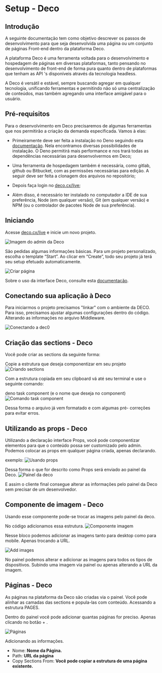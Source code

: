 # Setup - Deco

## Introdução

A seguinte documentação tem como objetivo descrever os passos de desenvolvimento para que seja desenvolvida uma página ou um conjunto de páginas Front-end dentro da plataforma Deco.

A plataforma Deco é uma ferramenta voltada para o desenvolvimento e hospedagem de páginas em diversas plataformas, tanto pensando no desenvolvimento de front-end de forma pura quanto dentro de plataformas que tenham as API 's disponíveis através da tecnologia headless.

A Deco é versátil e estável, sempre buscando agregar em qualquer tecnologia, unificando ferramentas e permitindo não só uma centralização de conteúdos, mas também agregando uma interface amigável para o usuário.


## Pré-requisitos

Para o desenvolvimento em Deco precisaremos de algumas ferramentas que nos permitirão a criação da demanda especificada. Vamos à elas:

- Primeiramente deve ser feita a instalação no Deno seguindo esta [documentação](https://github.com/deco-cx/blog/blob/main/index.md). Nela encontramos diversas possibilidades de instalação. O Deno permitirá mais performance e nos trará todas as dependências necessárias para desenvolvermos em Deco;

- Uma ferramenta de hospedagem também é necessária, como gitlab, github ou Bitbucket, com as permissões necessárias para edição. A seguir deve ser feita a clonagem dos arquivos no repositório;

- Depois faça login no [deco.cx/live](https://deco.cx/login?returnUrl=%2Flive);

- Além disso, é necessário ter instalado no computador a IDE de sua preferência, Node (em qualquer versão), Git (em qualquer versão) e NPM (ou o controlador de pacotes Node de sua preferência).

## Iniciando

Acesse [deco.cx/live](https://deco.cx/login?returnUrl=%2Flive) e inicie um novo projeto.

![Imagem do admin da Deco](./images/start-page-image.png)

São pedidas algumas informações básicas. Para um projeto personalizado, escolha o template “Start”. Ao clicar em “Create”, todo seu projeto já terá seu setup efetuado automaticamente.

![Criar página](./images/creating-page.png)

Sobre o uso da interface Deco, consulte esta [documentação](https://deco.fibery.io/@public/Documenta%C3%A7%C3%A3o_deco/Guias-174).

## Conectando sua aplicação à Deco

Para iniciarmos o projeto precisamos "linkar" com o ambiente da DECO. Para isso, precisamos ajustar algumas configurações dentro do código. Alterando as informações no arquivo Middleware.

![Conectando a dec0](./images/connecting-image.png)

## Criação das sections - Deco
Você pode criar as sections da seguinte forma:

Copie a estrutura que deseja componentizar em seu projeto
![Criando sections](./images/creating-sections.png)

Com a estrutura copiada em seu clipboard vá até seu terminal e use o seguinte comando:

deno task component (e o nome que deseja no component)
![Comando task component](./images/task-component.png)

Dessa forma o arquivo já vem formatado e com algumas pré- correções para evitar erros.

## Utilizando as props - Deco

Utilizando a declaração interface Props, você pode componentizar elementos para que o conteúdo possa ser customizado pelo admin.
Podemos colocar as props em qualquer página criada, apenas declarando.

exemplo:
![Usando props](./images/using-props.png)

Dessa forma o que for descrito como Props será enviado ao painel da Deco.
![Painel da deco](./images/painel-deco.png)

E assim o cliente final consegue alterar as informações pelo painel da Deco sem precisar de um desenvolvedor. 

## Componente de imagem - Deco
Usando esse componente pode-se trocar as imagens pelo painel da deco.

No código adicionamos essa estrutura.
![Componente imagem](./images/image-component.png)

Nesse bloco podemos adicionar as imagens tanto para desktop como para mobile. Apenas trocando a URL.

![Add images](./images/image-component-example.png)

No painel podemos alterar e adicionar as imagens para todos os tipos de dispositivos. 
Subindo uma imagem via painel ou apenas alterando a URL da imagem.

## Páginas - Deco

As páginas na plataforma da Deco são criadas  via o painel.
Você pode alinhar as camadas das sections e popula-las com conteúdo. Acessando a estrutura PAGES.

Dentro do painel você pode adicionar quantas páginas for preciso. Apenas clicando no botão + .

![Páginas](./images/pages-image.png)

Adicionando as informações.

  - Nome: **Nome da Página.**
  - Path: **URL da página**
  - Copy Sections From: **Você pode copiar a estrutura de uma página existente.**


